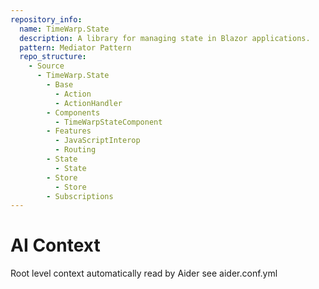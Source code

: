 ```yaml
---
repository_info:
  name: TimeWarp.State
  description: A library for managing state in Blazor applications.
  pattern: Mediator Pattern
  repo_structure:
    - Source
      - TimeWarp.State
        - Base
          - Action
          - ActionHandler
        - Components
          - TimeWarpStateComponent
        - Features
          - JavaScriptInterop
          - Routing
        - State
          - State
        - Store
          - Store
        - Subscriptions
---
```


# AI Context

Root level context automatically read by Aider see aider.conf.yml
